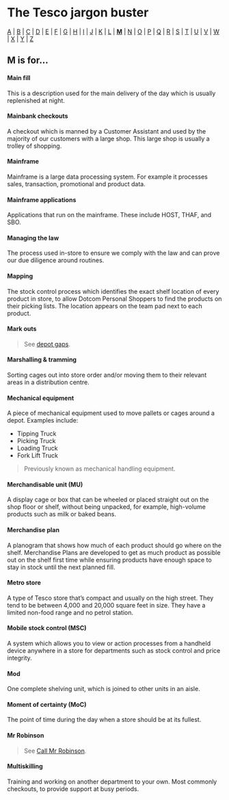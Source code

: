 # The Tesco jargon buster

[A](a.md) | [B](b.md) | [C](c.md) | [D](d.md) | [E](e.md) | [F](f.md) | [G](g.md) | [H](h.md) | [I](i.md) | [J](j.md) | [K](k.md) | [L](l.md) | [**M**](m.md) | [N](n.md) | [O](o.md) | [P](p.md) | [Q](q.md) | [R](r.md) | [S](s.md) | [T](t.md) | [U](u.md) | [V](v.md) | [W](w.md) | [X](x.md) | [Y](y.md) | [Z](z.md)

## M is for…

#### Main fill
This is a description used for the main delivery of the day which is usually replenished at night.

#### Mainbank checkouts
A checkout which is manned by a Customer Assistant and used by the majority of our customers with a large shop. This large shop is usually a trolley of shopping.

#### Mainframe
Mainframe is a large data processing system. For example it processes sales, transaction, promotional and product data.

#### Mainframe applications
Applications that run on the mainframe. These include HOST, THAF, and SBO.

#### Managing the law
The process used in-store to ensure we comply with the law and can prove our due diligence around routines.

#### Mapping
The stock control process which identifies the exact shelf location of every product in store, to allow Dotcom Personal Shoppers to find the products on their picking lists. The location appears on the team pad next to each product.

#### Mark outs
> See [depot gaps](d.md#depot-gaps).

#### Marshalling & tramming
Sorting cages out into store order and/or moving them to their relevant areas in a distribution centre.

#### Mechanical equipment
A piece of mechanical equipment used to move pallets or cages around a depot. Examples include:
- Tipping Truck
- Picking Truck
- Loading Truck
- Fork Lift Truck

> Previously known as mechanical handling equipment.

#### Merchandisable unit (MU)
A display cage or box that can be wheeled or placed straight out on the shop floor or shelf, without being unpacked, for example, high-volume products such as milk or baked beans.

#### Merchandise plan
A planogram that shows how much of each product should go where on the shelf. Merchandise Plans are developed to get as much product as possible out on the shelf first time while ensuring products have enough space to stay in stock until the next planned fill.

#### Metro store
A type of Tesco store that’s compact and usually on the high street. They tend to be between 4,000 and 20,000 square feet in size. They have a limited non-food range and no petrol station.

#### Mobile stock control (MSC)
A system which allows you to view or action processes from a handheld device anywhere in a store for departments such as stock control and price integrity.

#### Mod
One complete shelving unit, which is joined to other units in an aisle.

#### Moment of certainty (MoC)
The point of time during the day when a store should be at its fullest.

#### Mr Robinson
> See [Call Mr Robinson](c.md#call-mr-robinson).

#### Multiskilling
Training and working on another department to your own. Most commonly checkouts, to provide support at busy periods.
